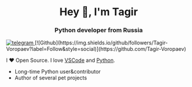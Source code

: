 <div id="header" align="center">
  <h1>Hey 👋, I'm Tagir</h1>
  <h3>Python developer from Russia</h3>
</div>

<a href="https://t.me/tagirvorop">
  <img src="https://ltdfoto.ru/image/hoQf07" alt="telegram">
</a>
[![Github](https://img.shields.io/github/followers/Tagir-Voropaev?label=Follow&style=social)](https://github.com/Tagir-Voropaev)

I ❤ Open Source. I love [VSCode](https://code.visualstudio.com/) and [Python](https://www.python.org/).

* Long-time Python user&contributor
* Author of several pet projects


